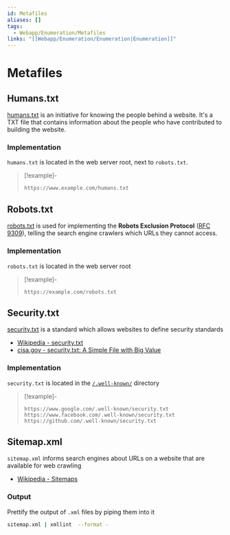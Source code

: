 ```yaml
---
id: Metafiles
aliases: []
tags:
  - Webapp/Enumeration/Metafiles
links: "[[Webapp/Enumeration/Enumeration|Enumeration]]"
---
```


# Metafiles

## Humans.txt

[humans.txt](https://humanstxt.org/) is an initiative for knowing the people
behind a website. It's a TXT file that contains information about the people who
have contributed to building the website.

### Implementation

`humans.txt` is located in the web server root, next to `robots.txt`.

> [!example]-
>
>```http
>https://www.example.com/humans.txt
>```

## Robots.txt

[robots.txt](https://en.wikipedia.org/wiki/Robots.txt) is used for implementing
the **Robots Exclusion Protocol** ([RFC 9309](https://www.rfc-editor.org/rfc/rfc9309.html)),
telling the search engine crawlers which URLs they cannot access.

### Implementation

`robots.txt` is located in the web server root

> [!example]-
>
>```http
>https://example.com/robots.txt
>```

## Security.txt

[security.txt](https://securitytxt.org/) is a standard which allows websites to
define security standards

- [Wikipedia - security.txt](https://en.wikipedia.org/wiki/Security.txt)
- [cisa.gov - security.txt: A Simple File with Big Value](https://www.cisa.gov/news-events/news/securitytxt-simple-file-big-value)

### Implementation

`security.txt` is located in the [`/.well-known/`](https://en.wikipedia.org/wiki/Well-known_URI) directory

> [!example]-
>
>```http
>https://www.google.com/.well-known/security.txt
>https://www.facebook.com/.well-known/security.txt
>https://github.com/.well-known/security.txt
>```

## Sitemap.xml

`sitemap.xml` informs search engines about URLs on a website that are available
for web crawling

- [Wikipedia - Sitemaps](https://en.wikipedia.org/wiki/Sitemaps)

### Output

Prettify the output of `.xml` files by piping them into it

```sh
sitemap.xml | xmllint  --format -
```
